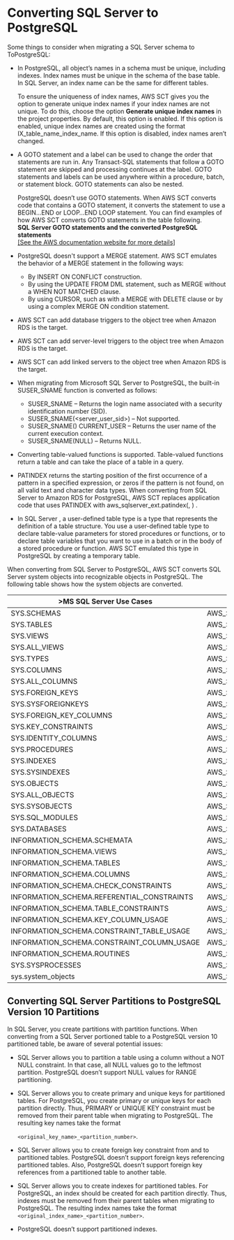 # Converting SQL Server to PostgreSQL<a name="CHAP_Source.SQLServer.ToPostgreSQL"></a>

Some things to consider when migrating a SQL Server schema to ToPostgreSQL: 
+ In PostgreSQL, all object’s names in a schema must be unique, including indexes\. Index names must be unique in the schema of the base table\. In SQL Server, an index name can be the same for different tables\.

  To ensure the uniqueness of index names, AWS SCT gives you the option to generate unique index names if your index names are not unique\. To do this, choose the option **Generate unique index names** in the project properties\. By default, this option is enabled\. If this option is enabled, unique index names are created using the format IX\_table\_name\_index\_name\. If this option is disabled, index names aren’t changed\.
+ A GOTO statement and a label can be used to change the order that statements are run in\. Any Transact\-SQL statements that follow a GOTO statement are skipped and processing continues at the label\. GOTO statements and labels can be used anywhere within a procedure, batch, or statement block\. GOTO statements can also be nested\.

  PostgreSQL doesn’t use GOTO statements\. When AWS SCT converts code that contains a GOTO statement, it converts the statement to use a BEGIN…END or LOOP…END LOOP statement\. You can find examples of how AWS SCT converts GOTO statements in the table following\.  
**SQL Server GOTO statements and the converted PostgreSQL statements**    
[\[See the AWS documentation website for more details\]](http://docs.aws.amazon.com/SchemaConversionTool/latest/userguide/CHAP_Source.SQLServer.ToPostgreSQL.html)
+ PostgreSQL doesn't support a MERGE statement\. AWS SCT emulates the behavior of a MERGE statement in the following ways:
  + By INSERT ON CONFLICT construction\.
  + By using the UPDATE FROM DML statement, such as MERGE without a WHEN NOT MATCHED clause\.
  + By using CURSOR, such as with a MERGE with DELETE clause or by using a complex MERGE ON condition statement\.
+ AWS SCT can add database triggers to the object tree when Amazon RDS is the target\.
+ AWS SCT can add server\-level triggers to the object tree when Amazon RDS is the target\.
+ AWS SCT can add linked servers to the object tree when Amazon RDS is the target\.
+ When migrating from Microsoft SQL Server to PostgreSQL, the built\-in SUSER\_SNAME function is converted as follows:
  + SUSER\_SNAME – Returns the login name associated with a security identification number \(SID\)\.
  + SUSER\_SNAME\(<server\_user\_sid>\) – Not supported\.
  + SUSER\_SNAME\(\) CURRENT\_USER – Returns the user name of the current execution context\.
  + SUSER\_SNAME\(NULL\) – Returns NULL\.
+ Converting table\-valued functions is supported\. Table\-valued functions return a table and can take the place of a table in a query\.
+ PATINDEX returns the starting position of the first occurrence of a pattern in a specified expression, or zeros if the pattern is not found, on all valid text and character data types\. When converting from SQL Server to Amazon RDS for PostgreSQL, AWS SCT replaces application code that uses PATINDEX with aws\_sqlserver\_ext\.patindex\(<pattern character>, <expression character varying>\) \.
+ In SQL Server , a user\-defined table type is a type that represents the definition of a table structure\. You use a user\-defined table type to declare table\-value parameters for stored procedures or functions, or to declare table variables that you want to use in a batch or in the body of a stored procedure or function\. AWS SCT emulated this type in PostgreSQL by creating a temporary table\.

When converting from SQL Server to PostgreSQL, AWS SCT converts SQL Server system objects into recognizable objects in PostgreSQL\. The following table shows how the system objects are converted\. 


| >MS SQL Server Use Cases | PostgreSQL Substitution | 
| --- | --- | 
| SYS\.SCHEMAS | AWS\_SQLSERVER\_EXT\.SYS\_SCHEMAS | 
| SYS\.TABLES | AWS\_SQLSERVER\_EXT\.SYS\_TABLES | 
| SYS\.VIEWS | AWS\_SQLSERVER\_EXT\.SYS\_VIEWS | 
| SYS\.ALL\_VIEWS | AWS\_SQLSERVER\_EXT\.SYS\_ALL\_VIEWS | 
| SYS\.TYPES | AWS\_SQLSERVER\_EXT\.SYS\_TYPES | 
| SYS\.COLUMNS | AWS\_SQLSERVER\_EXT\.SYS\_COLUMNS | 
| SYS\.ALL\_COLUMNS | AWS\_SQLSERVER\_EXT\.SYS\_ALL\_COLUMNS | 
| SYS\.FOREIGN\_KEYS | AWS\_SQLSERVER\_EXT\.SYS\_FOREIGN\_KEYS | 
| SYS\.SYSFOREIGNKEYS | AWS\_SQLSERVER\_EXT\.SYS\_SYSFOREIGNKEYS | 
| SYS\.FOREIGN\_KEY\_COLUMNS | AWS\_SQLSERVER\_EXT\.SYS\_FOREIGN\_KEY\_COLUMNS | 
| SYS\.KEY\_CONSTRAINTS | AWS\_SQLSERVER\_EXT\.SYS\_KEY\_CONSTRAINTS | 
| SYS\.IDENTITY\_COLUMNS | AWS\_SQLSERVER\_EXT\.SYS\_IDENTITY\_COLUMNS | 
| SYS\.PROCEDURES | AWS\_SQLSERVER\_EXT\.SYS\_PROCEDURES | 
| SYS\.INDEXES | AWS\_SQLSERVER\_EXT\.SYS\_INDEXES | 
| SYS\.SYSINDEXES | AWS\_SQLSERVER\_EXT\.SYS\_SYSINDEXES | 
| SYS\.OBJECTS | AWS\_SQLSERVER\_EXT\.SYS\_OBJECTS | 
| SYS\.ALL\_OBJECTS | AWS\_SQLSERVER\_EXT\.SYS\_ALL\_OBJECTS | 
| SYS\.SYSOBJECTS | AWS\_SQLSERVER\_EXT\.SYS\_SYSOBJECTS | 
| SYS\.SQL\_MODULES | AWS\_SQLSERVER\_EXT\.SYS\_SQL\_MODULES | 
| SYS\.DATABASES | AWS\_SQLSERVER\_EXT\.SYS\_DATABASES | 
| INFORMATION\_SCHEMA\.SCHEMATA  | AWS\_SQLSERVER\_EXT\.INFORMATION\_SCHEMA\_SCHEMATA | 
| INFORMATION\_SCHEMA\.VIEWS | AWS\_SQLSERVER\_EXT\.INFORMATION\_SCHEMA\_VIEWS | 
| INFORMATION\_SCHEMA\.TABLES | AWS\_SQLSERVER\_EXT\.INFORMATION\_SCHEMA\_TABLES | 
| INFORMATION\_SCHEMA\.COLUMNS | AWS\_SQLSERVER\_EXT\.INFORMATION\_SCHEMA\_COLUMNS | 
| INFORMATION\_SCHEMA\.CHECK\_CONSTRAINTS | AWS\_SQLSERVER\_EXT\.INFORMATION\_SCHEMA\_CHECK\_CONSTRAINTS | 
| INFORMATION\_SCHEMA\.REFERENTIAL\_CONSTRAINTS | AWS\_SQLSERVER\_EXT\.INFORMATION\_SCHEMA\_REFERENTIAL\_CONSTRAINTS | 
| INFORMATION\_SCHEMA\.TABLE\_CONSTRAINTS | AWS\_SQLSERVER\_EXT\.INFORMATION\_SCHEMA\_TABLE\_CONSTRAINTS | 
| INFORMATION\_SCHEMA\.KEY\_COLUMN\_USAGE | AWS\_SQLSERVER\_EXT\.INFORMATION\_SCHEMA\_KEY\_COLUMN\_USAGE | 
| INFORMATION\_SCHEMA\.CONSTRAINT\_TABLE\_USAGE | AWS\_SQLSERVER\_EXT\.INFORMATION\_SCHEMA\_CONSTRAINT\_TABLE\_USAGE  | 
| INFORMATION\_SCHEMA\.CONSTRAINT\_COLUMN\_USAGE | AWS\_SQLSERVER\_EXT\.INFORMATION\_SCHEMA\_CONSTRAINT\_COLUMN\_USAGE  | 
| INFORMATION\_SCHEMA\.ROUTINES | AWS\_SQLSERVER\_EXT\.INFORMATION\_SCHEMA\_ROUTINES | 
| SYS\.SYSPROCESSES | AWS\_SQLSERVER\_EXT\.SYS\_SYSPROCESSES | 
| sys\.system\_objects | AWS\_SQLSERVER\_EXT\.SYS\_SYSTEM\_OBJECTS | 

## Converting SQL Server Partitions to PostgreSQL Version 10 Partitions<a name="CHAP_Source.SQLServer.ToPostgreSQL.PG10Partitions"></a>

In SQL Server, you create partitions with partition functions\. When converting from a SQL Server portioned table to a PostgreSQL version 10 partitioned table, be aware of several potential issues:
+ SQL Server allows you to partition a table using a column without a NOT NULL constraint\. In that case, all NULL values go to the leftmost partition\. PostgreSQL doesn’t support NULL values for RANGE partitioning\.
+ SQL Server allows you to create primary and unique keys for partitioned tables\. For PostgreSQL, you create primary or unique keys for each partition directly\. Thus, PRIMARY or UNIQUE KEY constraint must be removed from their parent table when migrating to PostgreSQL\. The resulting key names take the format 

   `<original_key_name>_<partition_number>`\.
+ SQL Server allows you to create foreign key constraint from and to partitioned tables\. PostgreSQL doesn’t support foreign keys referencing partitioned tables\. Also, PostgreSQL doesn’t support foreign key references from a partitioned table to another table\.
+ SQL Server allows you to create indexes for partitioned tables\. For PostgreSQL, an index should be created for each partition directly\. Thus, indexes must be removed from their parent tables when migrating to PostgreSQL\. The resulting index names take the format `<original_index_name>_<partition_number>`\.
+  PostgreSQL doesn’t support partitioned indexes\.